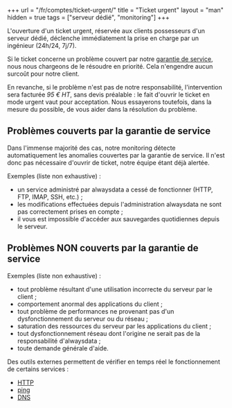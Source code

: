 +++
url = "/fr/comptes/ticket-urgent/"
title = "Ticket urgent"
layout = "man"
hidden = true
tags = ["serveur dédié", "monitoring"]
+++

L'ouverture d'un ticket urgent, réservée aux clients possesseurs d'un serveur dédié, déclenche immédiatement la prise en charge par un ingénieur (24h/24, 7j/7).

Si le ticket concerne un problème couvert par notre [garantie de service](https://www.alwaysdata.com/fr/infrastructure/sla/), nous nous chargeons de le résoudre en priorité. Cela n'engendre aucun surcoût pour notre client.

En revanche, si le problème n'est pas de notre responsabilité, l'intervention sera facturée _95 € HT_, sans devis préalable : le fait d'ouvrir le ticket en mode urgent vaut pour acceptation. Nous essayerons toutefois, dans la mesure du possible, de vous aider dans la résolution du problème.

## Problèmes couverts par la garantie de service
Dans l'immense majorité des cas, notre monitoring détecte automatiquement les anomalies couvertes par la garantie de service. Il n'est donc pas nécessaire d'ouvrir de ticket, notre équipe étant déjà alertée.

Exemples (liste non exhaustive) :

- un service administré par alwaysdata a cessé de fonctionner (HTTP, FTP, IMAP, SSH, etc.) ;
- les modifications effectuées depuis l'administration alwaysdata ne sont pas correctement prises en compte ;
- il vous est impossible d'accéder aux sauvegardes quotidiennes depuis le serveur.

## Problèmes NON couverts par la garantie de service

Exemples (liste non exhaustive) :

- tout problème résultant d'une utilisation incorrecte du serveur par le client ;
- comportement anormal des applications du client ;
- tout problème de performances ne provenant pas d'un dysfonctionnement du serveur ou du réseau ;
- saturation des ressources du serveur par les applications du client ;
- tout dysfonctionnement réseau dont l'origine ne serait pas de la responsabilité d'alwaysdata ;
- toute demande générale d'aide.

Des outils externes permettent de vérifier en temps réel le fonctionnement de certains services :

- [HTTP](https://downforeveryoneorjustme.com/)
- [ping](https://ping.eu/ping/)
- [DNS](https://www.dnswatch.info/)

